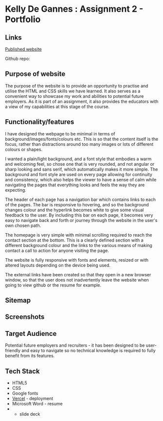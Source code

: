 # Kelly De Gannes : Assignment 2 - Portfolio

## Links 
[Published website](https://assignment2-portfolio.vercel.app/)

Github repo: 

## Purpose of website
The purpose of the website is to provide an opportunity to practise and utilise the HTML and CSS skills we have learned. It also serves as a convenient way to showcase my work and abilities to potential future employers. As it is part of an assignment, it also provides the educators with a view of my capabilities at this stage of the course.

## Functionality/features
I have designed the webpage to be minimal in terms of background/images/fonts/colours etc. This is so that the content itself is the focus, rather than distractions around too many images or lots of different colours or shapes.

I wanted a plain/light background, and a font style that embodies a warm and welcoming feel, so chose one that is very rounded, and not angular or sharp looking and sans serif, which automatically makes it more simple. The background and font style are used on every page allowing for continuity and consistency, which also helps the viewer to have a sense of calm while navigating the pages that everything looks and feels the way they are expecting.

The header of each page has a navigation bar which contains links to each of the pages. The bar is responsive to hovering, and so the background changes colour and the hyperlink becomes white to give some visual feedback to the user. By including this bar on each page, it becomes very easy to navigate back and forth or journey through the website in the user's own chosen path.

The homepage is very simple with minimal scrolling required to reach the contact section at the bottom. This is a clearly defined section with a different background colour and the links to the various means of making contact a call to action for anyone visiting the page.

The website is fully responsive with fonts and elements, resized or with altered layouts depending on the device being used.

The external links have been created so that they open in a new browser window, so that the user does not inadvertently leave the website when going to view github or the resume for example. 

## Sitemap

## Screenshots

## Target Audience
Potential future employers and recruiters - it has been designed to be user-friendly and easy to navigate so no technical knowledge is required to fully benefit from its features.

## Tech Stack
- HTML5
- CSS
- Google fonts
- [Vercel](https://vercel.com) - deployment
- Microsoft Word - resume
- - slide deck
